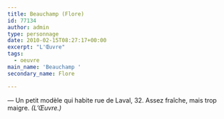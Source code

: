 ```yaml
---
title: Beauchamp (Flore)
id: 77134
author: admin
type: personnage
date: 2010-02-15T08:27:17+00:00
excerpt: "L'Œuvre"
tags:
  - oeuvre
main_name: 'Beauchamp '
secondary_name: Flore

---
```

— Un petit modèle qui habite rue de Laval, 32. Assez fraîche, mais trop maigre. _(L&rsquo;Œuvre.)_